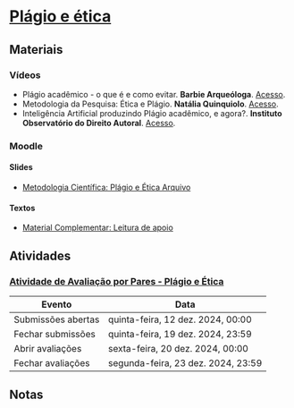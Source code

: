 # [Plágio e ética](https://ead.ufjf.br/course/view.php?id=7440#coursecontentcollapse9)

## Materiais

### Vídeos

- Plágio acadêmico - o que é e como evitar. **Barbie Arqueóloga**. [Acesso](https://www.youtube.com/watch?v=AwRF7q4UDEk).
- Metodologia da Pesquisa: Ética e Plágio. **Natália Quinquiolo**. [Acesso](https://www.youtube.com/watch?v=2yLChHfry7s).
- Inteligência Artificial produzindo Plágio acadêmico, e agora?. **Instituto Observatório do Direito Autoral**. [Acesso](https://www.youtube.com/watch?v=f6V-hJM2f2w).

### Moodle

#### Slides

- [Metodologia Científica: Plágio e Ética Arquivo](https://ead.ufjf.br/mod/resource/view.php?id=429713)

#### Textos

- [Material Complementar: Leitura de apoio](https://ead.ufjf.br/mod/folder/view.php?id=429714)

## Atividades

### [Atividade de Avaliação por Pares - Plágio e Ética]()

| Evento             | Data                               |
| ------------------ | ---------------------------------- |
| Submissões abertas | quinta-feira, 12 dez. 2024, 00:00  |
| Fechar submissões  | quinta-feira, 19 dez. 2024, 23:59  |
| Abrir avaliações   | sexta-feira, 20 dez. 2024, 00:00   |
| Fechar avaliações  | segunda-feira, 23 dez. 2024, 23:59 |

## Notas
